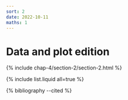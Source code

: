 ```yaml
---
sort: 2
date: 2022-10-11
maths: 1
---
```


# Data and plot edition


{% include chap-4/section-2/section-2.html %}

{% include list.liquid all=true %}

{% bibliography --cited %}

